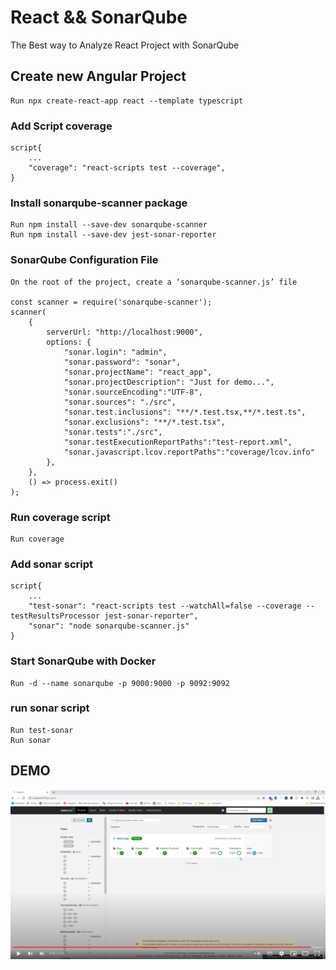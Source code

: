 # React && SonarQube

The Best way to Analyze React Project with SonarQube

## Create new Angular Project

    Run npx create-react-app react --template typescript

### Add Script coverage

    script{
        ...
        "coverage": "react-scripts test --coverage",
    }

### Install sonarqube-scanner package

    Run npm install --save-dev sonarqube-scanner
    Run npm install --save-dev jest-sonar-reporter
    
### SonarQube Configuration File

    On the root of the project, create a ‘sonarqube-scanner.js’ file
    
    const scanner = require('sonarqube-scanner');
    scanner(
        {
            serverUrl: "http://localhost:9000",
            options: {
                "sonar.login": "admin",
                "sonar.password": "sonar",
                "sonar.projectName": "react_app",
                "sonar.projectDescription": "Just for demo...",
                "sonar.sourceEncoding":"UTF-8",
                "sonar.sources": "./src",
                "sonar.test.inclusions": "**/*.test.tsx,**/*.test.ts",
                "sonar.exclusions": "**/*.test.tsx",
                "sonar.tests":"./src",
                "sonar.testExecutionReportPaths":"test-report.xml",
                "sonar.javascript.lcov.reportPaths":"coverage/lcov.info"
            },
        },
        () => process.exit()
    );


### Run coverage script

    Run coverage 


### Add sonar script

    script{
        ...
        "test-sonar": "react-scripts test --watchAll=false --coverage --testResultsProcessor jest-sonar-reporter",
        "sonar": "node sonarqube-scanner.js"
    }

### Start SonarQube with Docker

    Run -d --name sonarqube -p 9000:9000 -p 9092:9092 
    
### run sonar script

    Run test-sonar
    Run sonar

## DEMO 
    
[![IMAGE ALT TEXT HERE](https://github.com/TakiRahal/react-sonarqube/blob/main/public/demo-react-sonarqube.png)](https://youtu.be/IiybegzgNuE)
